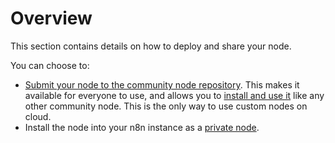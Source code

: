 # Overview

This section contains details on how to deploy and share your node.

You can choose to:

* [Submit your node to the community node repository](/integrations/creating-nodes/deploy/submit-community-nodes/). This makes it available for everyone to use, and allows you to [install and use it](/integrations/community-nodes/installation/) like any other community node. This is the only way to use custom nodes on cloud.
* Install the node into your n8n instance as a [private node](/integrations/creating-nodes/deploy/install-private-nodes/).
